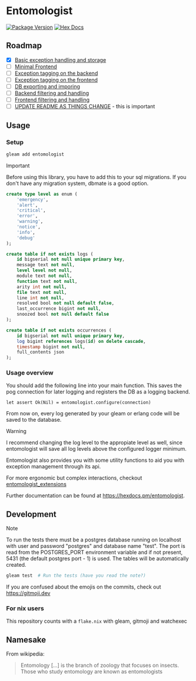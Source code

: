 # Entomologist

[![Package Version](https://img.shields.io/hexpm/v/entomologist)](https://hex.pm/packages/entomologist)
[![Hex Docs](https://img.shields.io/badge/hex-docs-ffaff3)](https://hexdocs.pm/entomologist/)

## Roadmap
- [x] [Basic exception handling and storage](https://github.com/DisguisedPigeon/entomologist/issues/1)
- [ ] [Minimal Frontend](https://github.com/DisguisedPigeon/entomologist/issues/2)
- [ ] [Exception tagging on the backend](https://github.com/DisguisedPigeon/entomologist/issues/3)
- [ ] [Exception tagging on the frontend](https://github.com/DisguisedPigeon/entomologist/issues/4)
- [ ] [DB exporting and imporing](https://github.com/DisguisedPigeon/entomologist/issues/5)
- [ ] [Backend filtering and handling](https://github.com/DisguisedPigeon/entomologist/issues/7)
- [ ] [Frontend filtering and handling](https://github.com/DisguisedPigeon/entomologist/issues/6)
- [ ] [UPDATE README AS THINGS CHANGE](https://github.com/DisguisedPigeon/entomologist/issues/8) - this is important

## Usage

### Setup

```sh
gleam add entomologist
```

> [!IMPORTANT]
> Before using this library, you have to add this to your sql migrations.
> If you don't have any migration system, dbmate is a good option.

```sql
create type level as enum (
    'emergency',
    'alert',
    'critical',
    'error',
    'warning',
    'notice',
    'info',
    'debug'
);

create table if not exists logs (
    id bigserial not null unique primary key,
    message text not null,
    level level not null,
    module text not null,
    function text not null,
    arity int not null,
    file text not null,
    line int not null,
    resolved bool not null default false,
    last_occurrence bigint not null,
    snoozed bool not null default false
);

create table if not exists occurrences (
    id bigserial not null unique primary key,
    log bigint references logs(id) on delete cascade,
    timestamp bigint not null,
    full_contents json
);
```

<!--
-- breadcrumbs 
-- This comes from elixir's error_tracker. It's an infinite list of funny texts to help find the log. Might add it later.
-->

### Usage overview

You should add the following line into your main function.
This saves the pog connection for later logging and registers the DB as a logging backend.

```gleam
let assert Ok(Nil) = entomologist.configure(connection)
```

From now on, every log generated by your gleam or erlang code will be saved to the database. 

> [!WARNING]
> I recommend changing the log level to the appropiate level as well,
> since entomologist will save all log levels above the configured logger minimum.

Entomologist also provides you with some utility functions to aid you with exception management through its api.

For more ergonomic but complex interactions, checkout [entomologist_extensions](https://www.github.com/DisguisedPigeon/entomologist-extensions)

Further documentation can be found at <https://hexdocs.pm/entomologist>.

## Development
> [!NOTE]
> To run the tests there must be a postgres database running on localhost with user and password "postgres" and database name "test".
> The port is read from the POSTGRES_PORT environment variable and if not present, 5431 (the default postgres port - 1) is used.
> The tables will be automatically created.

```sh
gleam test  # Run the tests (have you read the note?)
```

If you are confused about the emojis on the commits, check out <https://gitmoji.dev>

### For nix users

This repository counts with a `flake.nix` with gleam, gitmoji and watchexec

## Namesake
From wikipedia:
> Entomology \[...\] is the branch of zoology that focuses on insects. Those who study entomology are known as entomologists
